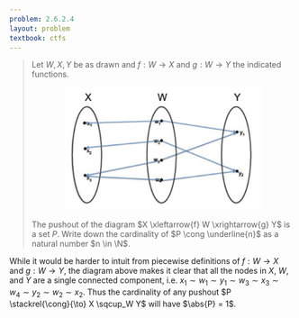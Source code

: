```yaml
---
problem: 2.6.2.4 
layout: problem
textbook: ctfs
---
```


> Let $W,X,Y$ be as drawn and $f: W\to X$ and $g: W\to Y$ the indicated
> functions.
> 
>  <center>
>  <img src="/images/psets/ctfs-p3/2624.png" alt="2.6.2.4" width="350px"/>
>  </center>
> 
>  The pushout of the diagram $X \xleftarrow{f} W \xrightarrow{g} Y$ is a set
>  $P$.  Write down the cardinality of $P \cong \underline{n}$ as a natural
>  number $n \in \N$.

While it would be harder to intuit from piecewise definitions of $f:W\to X$ and
$g:W\to Y$, the diagram above makes it clear that all the nodes in $X$, $W$, and
$Y$ are a single connected component, i.e. $x_1 \sim w_1 \sim y_1 \sim w_3 \sim
x_3 \sim w_4 \sim y_2 \sim w_2 \sim x_2$. Thus the cardinality of any pushout $P
\stackrel{\cong}{\to} X \sqcup_W Y$ will have $\abs{P} = 1$.
